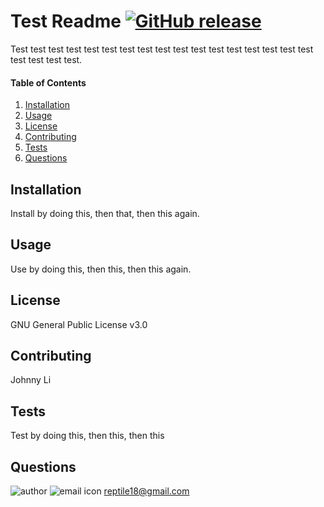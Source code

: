 
# Test Readme [![GitHub release](https://img.shields.io/badge/version-1.7.3-informational)](google.com) 

Test test test test test test test test test test test test test test test test test test test test test.

#### Table of Contents

1. [Installation](#installation)
2. [Usage](#usage)
3. [License](#license)
4. [Contributing](#contributing)
5. [Tests](#tests)
6. [Questions](#questions)

## Installation

Install by doing this, then that, then this again.

## Usage

Use by doing this, then this, then this again.

## License 

GNU General Public License v3.0

## Contributing

Johnny Li

## Tests

Test by doing this, then this, then this

## Questions

![author](https://avatars1.githubusercontent.com/u/61799449?v=4)
![email icon](blob:https://fontawesome.com/bda285c6-bd10-442c-8af4-146d8d51097f) reptile18@gmail.com

